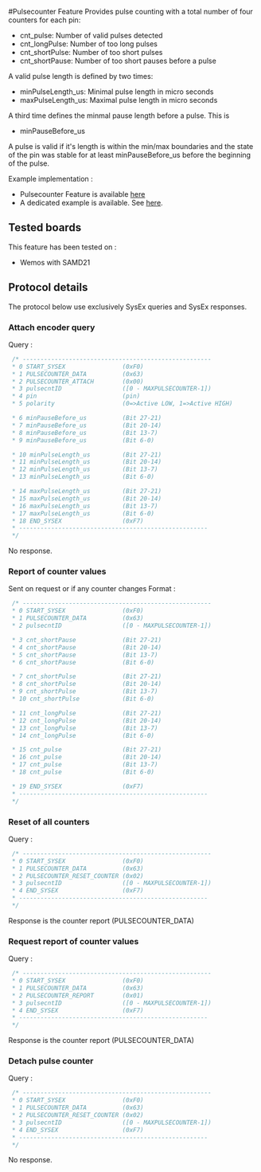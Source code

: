 #Pulsecounter Feature
Provides pulse counting with a total number of four counters for each pin:
* cnt_pulse: Number of valid pulses detected
* cnt_longPulse: Number of too long pulses
* cnt_shortPulse: Number of too short pulses
* cnt_shortPause: Number of too short pauses before a pulse

A valid pulse length is defined by two times:
* minPulseLength_us: Minimal pulse length in micro seconds
* maxPulseLength_us: Maximal pulse length in micro seconds

A third time defines the minmal pause length before a pulse. This is
* minPauseBefore_us

A pulse is valid if it's length is within the min/max boundaries and the state of the pin was stable for at least minPauseBefore_us before the beginning of the pulse.

Example implementation : 
 * Pulsecounter Feature is available [here](https://github.com/tedeler/FirmataPulseCounter) 
 * A dedicated example is available. See [here](https://github.com/tedeler/FirmataPulseCounter/blob/master/example/main.cpp). 

## Tested boards
This feature has been tested on :
 * Wemos with SAMD21

## Protocol details
The protocol below use exclusively SysEx queries and SysEx responses.

### Attach encoder query
Query :
```c
 /* -----------------------------------------------------
 * 0 START_SYSEX                (0xF0)
 * 1 PULSECOUNTER_DATA          (0x63)
 * 2 PULSECOUNTER_ATTACH        (0x00)
 * 3 pulsecntID                 ([0 - MAXPULSECOUNTER-1])
 * 4 pin                        (pin) 
 * 5 polarity                   (0=>Active LOW, 1=>Active HIGH)

 * 6 minPauseBefore_us          (Bit 27-21)
 * 7 minPauseBefore_us          (Bit 20-14)
 * 8 minPauseBefore_us          (Bit 13-7)
 * 9 minPauseBefore_us          (Bit 6-0)

 * 10 minPulseLength_us         (Bit 27-21)
 * 11 minPulseLength_us         (Bit 20-14)
 * 12 minPulseLength_us         (Bit 13-7)
 * 13 minPulseLength_us         (Bit 6-0)

 * 14 maxPulseLength_us         (Bit 27-21)
 * 15 maxPulseLength_us         (Bit 20-14)
 * 16 maxPulseLength_us         (Bit 13-7)
 * 17 maxPulseLength_us         (Bit 6-0)
 * 18 END_SYSEX                 (0xF7)
 * -----------------------------------------------------
 */
```
No response.

### Report of counter values 
Sent on request or if any counter changes
Format :
```c
 /* -----------------------------------------------------
 * 0 START_SYSEX                (0xF0)
 * 1 PULSECOUNTER_DATA          (0x63)
 * 2 pulsecntID                 ([0 - MAXPULSECOUNTER-1])

 * 3 cnt_shortPause             (Bit 27-21)
 * 4 cnt_shortPause             (Bit 20-14)
 * 5 cnt_shortPause             (Bit 13-7)
 * 6 cnt_shortPause             (Bit 6-0)

 * 7 cnt_shortPulse             (Bit 27-21)
 * 8 cnt_shortPulse             (Bit 20-14)
 * 9 cnt_shortPulse             (Bit 13-7)
 * 10 cnt_shortPulse            (Bit 6-0)

 * 11 cnt_longPulse             (Bit 27-21)
 * 12 cnt_longPulse             (Bit 20-14)
 * 13 cnt_longPulse             (Bit 13-7)
 * 14 cnt_longPulse             (Bit 6-0)

 * 15 cnt_pulse                 (Bit 27-21)
 * 16 cnt_pulse                 (Bit 20-14)
 * 17 cnt_pulse                 (Bit 13-7)
 * 18 cnt_pulse                 (Bit 6-0)

 * 19 END_SYSEX                 (0xF7)
 * -----------------------------------------------------
 */
```


### Reset of all counters
Query :
```c
 /* -----------------------------------------------------
 * 0 START_SYSEX                (0xF0)
 * 1 PULSECOUNTER_DATA          (0x63)
 * 2 PULSECOUNTER_RESET_COUNTER (0x02)
 * 3 pulsecntID                 ([0 - MAXPULSECOUNTER-1])
 * 4 END_SYSEX                  (0xF7)
 * -----------------------------------------------------
 */
```
Response is the counter report (PULSECOUNTER_DATA)

### Request report of counter values
Query :
```c
 /* -----------------------------------------------------
 * 0 START_SYSEX                (0xF0)
 * 1 PULSECOUNTER_DATA          (0x63)
 * 2 PULSECOUNTER_REPORT        (0x01)
 * 3 pulsecntID                 ([0 - MAXPULSECOUNTER-1])
 * 4 END_SYSEX                  (0xF7)
 * -----------------------------------------------------
 */
```
Response is the counter report (PULSECOUNTER_DATA)

### Detach pulse counter
Query :
```c
 /* -----------------------------------------------------
 * 0 START_SYSEX                (0xF0)
 * 1 PULSECOUNTER_DATA          (0x63)
 * 2 PULSECOUNTER_RESET_COUNTER (0x02)
 * 3 pulsecntID                 ([0 - MAXPULSECOUNTER-1])
 * 4 END_SYSEX                  (0xF7)
 * -----------------------------------------------------
 */
```
No response.
